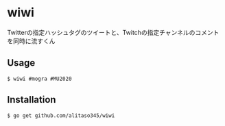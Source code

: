 # wiwi
Twitterの指定ハッシュタグのツイートと、Twitchの指定チャンネルのコメントを同時に流すくん

## Usage
```
$ wiwi #mogra #MU2020
```

## Installation
```
$ go get github.com/alitaso345/wiwi
```